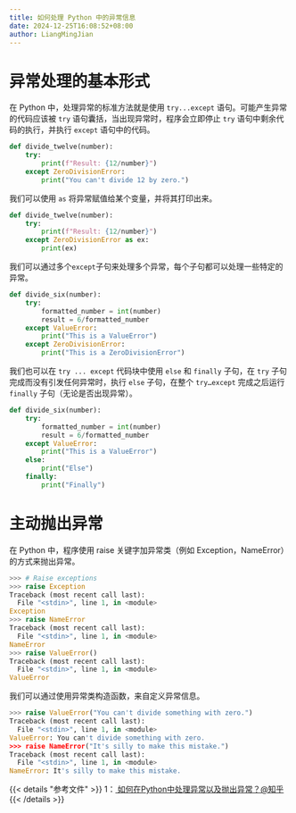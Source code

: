 ```yaml
---
title: 如何处理 Python 中的异常信息
date: 2024-12-25T16:08:52+08:00
author: LiangMingJian
---
```


# 异常处理的基本形式

在 Python 中，处理异常的标准方法就是使用 `try...except` 语句。可能产生异常的代码应该被 `try` 语句囊括，当出现异常时，程序会立即停止 `try` 语句中剩余代码的执行，并执行 `except` 语句中的代码。

```python
def divide_twelve(number):
    try:
        print(f"Result: {12/number}")
    except ZeroDivisionError:
        print("You can't divide 12 by zero.")
```

我们可以使用 `as` 将异常赋值给某个变量，并将其打印出来。

```python
def divide_twelve(number):
    try:
        print(f"Result: {12/number}")
    except ZeroDivisionError as ex:
        print(ex)
```

我们可以通过多个`except`子句来处理多个异常，每个子句都可以处理一些特定的异常。

```python
def divide_six(number):
    try:
        formatted_number = int(number)
        result = 6/formatted_number
    except ValueError:
        print("This is a ValueError")
    except ZeroDivisionError:
        print("This is a ZeroDivisionError")
```

我们也可以在 `try ... except` 代码块中使用 `else` 和 `finally` 子句，在 `try` 子句完成而没有引发任何异常时，执行 `else` 子句，在整个 `try…except` 完成之后运行 `finally` 子句（无论是否出现异常）。

```python
def divide_six(number):
    try:
        formatted_number = int(number)
        result = 6/formatted_number
    except ValueError:
        print("This is a ValueError")
    else:
        print("Else")
    finally:
        print("Finally")
```

# 主动抛出异常

在 Python 中，程序使用 raise 关键字加异常类（例如 Exception，NameError）的方式来抛出异常。

```python
>>> # Raise exceptions
>>> raise Exception
Traceback (most recent call last):
  File "<stdin>", line 1, in <module>
Exception
>>> raise NameError
Traceback (most recent call last):
  File "<stdin>", line 1, in <module>
NameError
>>> raise ValueError()
Traceback (most recent call last):
  File "<stdin>", line 1, in <module>
ValueError
```

我们可以通过使用异常类构造函数，来自定义异常信息。

```python
>>> raise ValueError("You can't divide something with zero.")
Traceback (most recent call last):
  File "<stdin>", line 1, in <module>
ValueError: You can't divide something with zero.
>>> raise NameError("It's silly to make this mistake.")
Traceback (most recent call last):
  File "<stdin>", line 1, in <module>
NameError: It's silly to make this mistake.
```

{{< details "参考文件" >}} 
1：[ 如何在Python中处理异常以及抛出异常？@知乎 ](https://zhuanlan.zhihu.com/p/147564050)
{{< /details >}}
